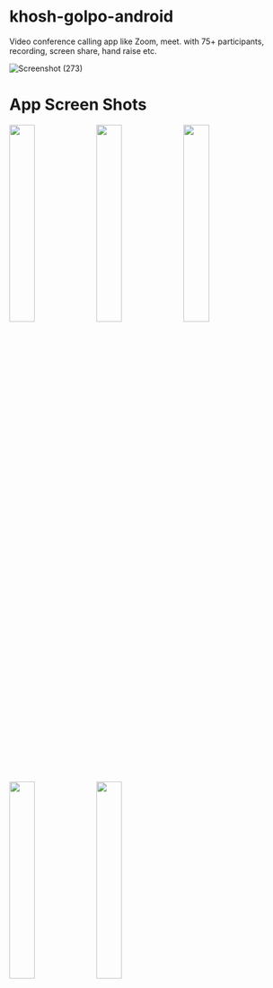 # khosh-golpo-android
Video conference calling app like Zoom, meet. with  75+ participants, recording, screen share, hand raise etc.

![Screenshot (273)](https://user-images.githubusercontent.com/97898902/149792053-d7e01dd0-9e6f-4146-9085-1a11fff5d920.png)


# App Screen Shots
<img src="https://user-images.githubusercontent.com/97898902/149792888-67094701-83cd-4bb3-8758-1ad2438e4ce3.jpg" width=30% height=30%> <img src="https://user-images.githubusercontent.com/97898902/149792884-e822e901-27d2-4acb-b4dd-126f1c5e2292.jpg" width=30% height=30%>
<img src="https://user-images.githubusercontent.com/97898902/149792879-fe73e16f-d0c7-4dc8-8e3b-bb52830c3c91.jpg" width=30% height=30%> <img src="https://user-images.githubusercontent.com/97898902/149792871-91adf06c-a1cf-4a00-a6e9-6639625813fd.jpg" width=30% height=30%>
<img src="https://user-images.githubusercontent.com/97898902/149792889-9f770aab-68e2-43aa-b301-ba853304dd8c.jpg" width=30% height=30%>

